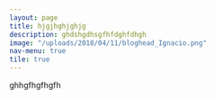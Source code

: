 ```yaml
---
layout: page
title: hjgjhghjghjg
description: ghdshgdhsgfhfdghfdhgh
image: "/uploads/2018/04/11/bloghead_Ignacio.png"
nav-menu: true
tile: true
---
```

ghhgfhgfhgfh
